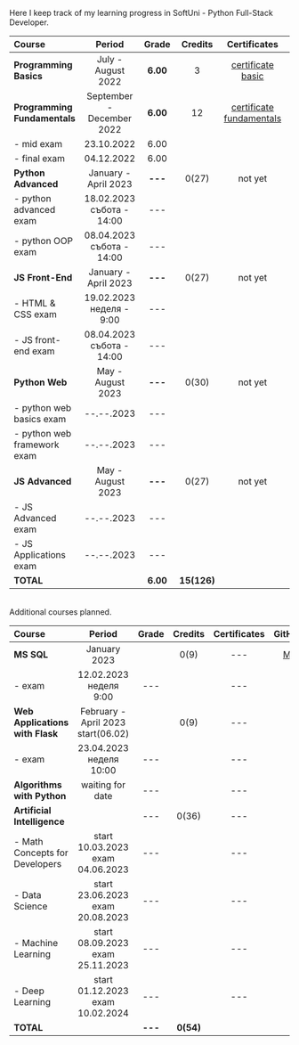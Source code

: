 Here I keep track of my learning progress in SoftUni - Python Full-Stack Developer.

| Course                          |             Period              |  Grade   |   Credits   |        Certificates        |   GitHubRepo   |
|:--------------------------------|:-------------------------------:|:--------:|:-----------:|:--------------------------:|:--------------:|
| **Programming Basics**          |       July - August 2022        | **6.00** |      3      |    [certificate basic]     |    [basic]     |
| **Programming Fundamentals**    |    September - December 2022    | **6.00** |     12      | [certificate fundamentals] | [fundamentals] |
| - mid exam                      |           23.10.2022            |   6.00   |             |                            |                |
| - final exam                    |           04.12.2022            |   6.00   |             |                            |                |
| **Python Advanced**             |      January - April 2023       | **---**  |    0(27)    |          not yet           |                |
| - python advanced exam          | 18.02.2023 <br/> събота - 14:00 |   ---    |             |                            |   [advanced]   |
| - python OOP exam               | 08.04.2023 <br/> събота - 14:00 |   ---    |             |                            |     [OOP]      |
| **JS Front-End**                |      January - April 2023       | **---**  |    0(27)    |          not yet           |                |
| - HTML & CSS exam               | 19.02.2023 <br/> неделя - 9:00  |   ---    |             |                            |  [HTML & CSS]  |
| - JS front-end exam             | 08.04.2023 <br/> събота - 14:00 |   ---    |             |                            |                |
| **Python Web**                  |        May - August 2023        | **---**  |    0(30)    |          not yet           |                |
| - python web basics exam        |           --.--.2023            |   ---    |             |                            |  [web basic]   |
| - python web framework exam     |           --.--.2023            |   ---    |             |                            |                |
| **JS Advanced**                 |        May - August 2023        | **---**  |    0(27)    |          not yet           |                |
| - JS Advanced exam              |           --.--.2023            |   ---    |             |                            |                |
| - JS Applications exam          |           --.--.2023            |   ---    |             |                            |                |
| **TOTAL**                       |                                 | **6.00** | **15(126)** |                            |                |

[basic]:https://github.com/VelinIliev/python-basic-softuni
[fundamentals]: https://github.com/VelinIliev/python-fundamentals-softuni
[advanced]: https://github.com/VelinIliev/python-advanced-softuni
[OOP]: https://github.com/VelinIliev/python_oop_softuni
[HTML & CSS]:https://github.com/VelinIliev/html-and-css-softuni
[web basic]: https://github.com/VelinIliev/python_web_basics

[certificate basic]:https://softuni.bg/certificates/details/140540/cdc98c99
[certificate fundamentals]: https://softuni.bg/certificates/details/148794/32086962

<br>
Additional courses planned.

| Course                                |                  Period                  |  Grade  |  Credits  | Certificates | GitHubRepo |
|:--------------------------------------|:----------------------------------------:|:-------:|:---------:|:------------:|:----------:|
| **MS SQL**                            |               January 2023               |         |   0(9)    |     ---      |  [MS SQL]  |
| - exam                                |       12.02.2023 <br/> неделя 9:00       |   ---   |           |     ---      |            |
| **Web Applications <br/> with Flask** | February - April 2023 <br/> start(06.02) |         |   0(9)    |     ---      |    ---     |
| - exam                                |       23.04.2023<br/>неделя 10:00        |   ---   |           |     ---      |            |
| **Algorithms with Python**            |             waiting for date             |   ---   |           |     ---      |            |
| **Artificial Intelligence**           |                                          |   ---   |   0(36)   |     ---      |    ---     |
| - Math Concepts for Developers        |  start 10.03.2023<br/>  exam 04.06.2023  |   ---   |           |     ---      |    ---     |
| - Data Science                        |  start 23.06.2023 <br/> exam 20.08.2023  |   ---   |           |     ---      |    ---     |
| - Machine Learning                    |  start 08.09.2023<br/> exam 25.11.2023   |   ---   |           |     ---      |    ---     |
| - Deep Learning                       |  start 01.12.2023 <br/> exam 10.02.2024  |   ---   |           |     ---      |    ---     |
| **TOTAL**                             |                                          | **---** | **0(54)** |              |            |

[MS SQL]: https://github.com/VelinIliev/mssql-softuni

